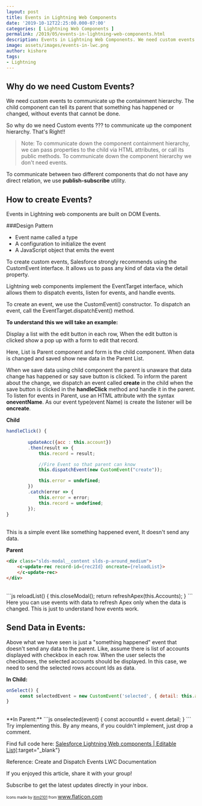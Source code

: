 ```yaml
---
layout: post
title: Events in Lightning Web Components
date: '2019-10-12T22:25:00.000-07:00'
categories: [ Lightning Web Components ]
permalink: /2019/05/events-in-lightning-web-components.html
description: Events in Lightning Web Components. We need custom events to communicate up the containment hierarchy. The child component can tell its parent that something has happened or changed, without events that cannot be done.
image: assets/images/events-in-lwc.png
author: kishore
tags:
- Lightning
---
```


## Why do we need Custom Events?
We need custom events to communicate up the containment hierarchy. The child component can tell its parent that something has happened or changed, without events that cannot be done. 

So why do we need Custom events ??? to communicate up the component hierarchy. That's Right!!

> Note: To communicate down the component containment hierarchy, we can pass properties to the child via HTML attributes, or call its public methods. To communicate down the component hierarchy we don't need events.

To communicate between two different components that do not have any direct relation, we use **publish-subscribe** utility.

## How to create Events?
Events in Lightning web components are built on DOM Events.

###Design Pattern
- Event name called a type
- A configuration to initialize the event
- A JavaScript object that emits the event

To create custom events, Salesforce strongly recommends using the CustomEvent interface. It allows us to pass any kind of data via the detail property.

Lightning web components implement the EventTarget interface, which allows them to dispatch events, listen for events, and handle events.

To create an event, we use the CustomEvent() constructor. To dispatch an event, call the EventTarget.dispatchEvent() method.

**To understand this we will take an example:**

Display a list with the edit button in each row, When the edit button is clicked show a pop up with a form to edit that record.

Here, List is Parent component and form is the child component. When data is changed and saved show new data in the Parent List.

When we save data using child component the parent is unaware that data change has happened or say save button is clicked. To inform the parent about the change, we dispatch an event called __create__ in the child when the save button is clicked in the **handleClick** method and handle it in the parent. To listen for events in Parent, use an HTML attribute with the syntax **on**__eventName__. As our event type(event Name) is create the listener will be **on**__create__.

**Child**
```js
handleClick() {
        
        updateAcc({acc : this.account})
        .then(result => {
            this.record = result;

            //Fire Event so that parent can know
            this.dispatchEvent(new CustomEvent("create"));

            this.error = undefined;
        })
        .catch(error => {
            this.error = error;
            this.record = undefined;
        });
}
```
<br>
This is a simple event like something happened event, It doesn't send any data.

**Parent**
```html
<div class="slds-modal__content slds-p-around_medium">
    <c-update-rec record-id={rec2Id} oncreate={reloadList}>
    </c-update-rec>
</div>
```
<br>
```js
reloadList() {
        this.closeModal();
        return refreshApex(this.Accounts);
}
```
<br>
Here you can use events with data to refresh Apex only when the data is changed. This is just to understand how events work.

## Send Data in Events:
Above what we have seen is just a "something happened" event that doesn't send any data to the parent. Like, assume there is list of accounts displayed with checkbox in each row. When the user selects the checkboxes, the selected accounts should be displayed. In this case, we need to send the selected rows account Ids as data.

**In Child:**
```js
onSelect() {
     const selectedEvent = new CustomEvent('selected', { detail: this.account.Id });
}
```
<br>
**In Parent:**
```js
onselected(event) {
     const accountId = event.detail;
}
```
<br>
Try implementing this. By any means, if you couldn't implement, just drop a comment.

Find full code here: [Salesforce Lightning Web components | Editable List](https://www.salesforcelwc.in/2019/04/blog-post.html){:target="_blank"}

Reference: Create and Dispatch Events LWC Documentation

If you enjoyed this article, share it with your group!

Subscribe to get the latest updates directly in your inbox.


<span style="font-size: x-small;">Icons made by&nbsp;</span><a href="https://www.flaticon.com/%3C?=_(%27authors/%27)?%3Eitim2101" style="font-size: x-small;" title="itim2101">itim2101</a><span style="font-size: x-small;">&nbsp;from&nbsp;</span><a href="https://www.flaticon.com/" style="font-size: x-small;" title="Flaticon">www.flaticon.com</a>